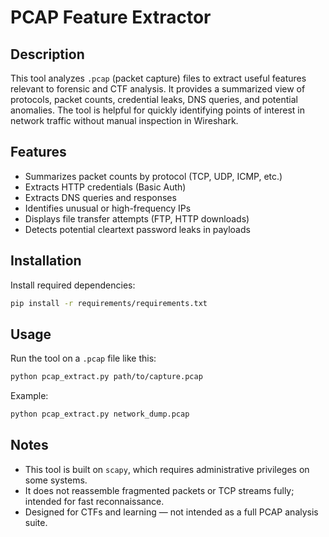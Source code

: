 # PCAP Feature Extractor

## Description
This tool analyzes `.pcap` (packet capture) files to extract useful features relevant to forensic and CTF analysis. It provides a summarized view of protocols, packet counts, credential leaks, DNS queries, and potential anomalies. The tool is helpful for quickly identifying points of interest in network traffic without manual inspection in Wireshark.

## Features
- Summarizes packet counts by protocol (TCP, UDP, ICMP, etc.)
- Extracts HTTP credentials (Basic Auth)
- Extracts DNS queries and responses
- Identifies unusual or high-frequency IPs
- Displays file transfer attempts (FTP, HTTP downloads)
- Detects potential cleartext password leaks in payloads

## Installation

Install required dependencies:
```bash
pip install -r requirements/requirements.txt
```

## Usage

Run the tool on a `.pcap` file like this:
```bash
python pcap_extract.py path/to/capture.pcap
```
Example:
```bash
python pcap_extract.py network_dump.pcap
```

## Notes

- This tool is built on `scapy`, which requires administrative privileges on some systems.
- It does not reassemble fragmented packets or TCP streams fully; intended for fast reconnaissance.
- Designed for CTFs and learning — not intended as a full PCAP analysis suite.

